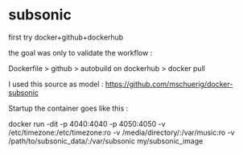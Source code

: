 # subsonic

first try docker+github+dockerhub

the goal was only to validate the workflow :

Dockerfile > github > autobuild on dockerhub > docker pull

I used this source as model : https://github.com/mschuerig/docker-subsonic

Startup the container goes like this :

docker run -dit -p 4040:4040 -p 4050:4050 -v /etc/timezone:/etc/timezone:ro -v /media/directory/:/var/music:ro -v /path/to/subsonic_data/:/var/subsonic my/subsonic_image



